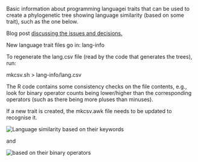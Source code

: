 Basic information about programming languagei traits that can be used to create a phylogenetic tree showing language similarity (based on some trait), such as the one below.

Blog post [discussing the issues and decisions.](//https://shape-of-code.com/2022/04/24/programming-language-similarity-based-on-their-traits/)

New language trait files go in: lang-info

To regenerate the lang.csv file (read by the code that generates the trees), run:

mkcsv.sh > lang-info/lang.csv

The R code contains some consistency checks on the file contents, e.g., look for binary operator counts being lower/higher than the corresponding operators (such as there being more pluses than minuses).

If a new trait is created, the mkcsv.awk file needs to be updated to recognise it.

![Language similarity based on their keywords](https://www.shape-of-code.com/images/keyword-phylo.png)

and

![based on their binary operators](https://www.shape-of-code.com/images/binop-phylo.png)
